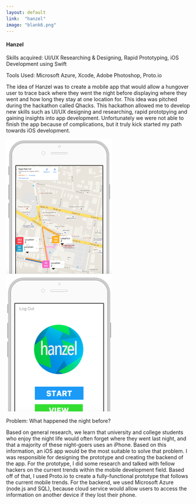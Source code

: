 ```yaml
---
layout: default
link:  "hanzel"
image: "blank6.png"
---
```


<h4>Hanzel</h4>
<p>Skills acquired: UI/UX Researching & Designing, Rapid Prototyping, iOS Development using Swift</p>
<p>Tools Used: Microsoft Azure, Xcode, Adobe Photoshop, Proto.io</p>

<p>The idea of Hanzel was to create a mobile app that would allow a hungover user to trace back where they went the night before displaying where they went and how long they stay at one location for. This idea was pitched during the hackathon called Qhacks. This hackathon allowed me to develop new skills such as UI/UX designing and researching, rapid prototpying and gaining insights into app development. Unfortunately we were not able to finish the app because of complications, but it truly kick started my path towards iOS development.</p>
<img src="./img/portfolio/hanzel2.png" style="width:30vw;"><img src="./img/portfolio/hanzel3.png" style="width:30vw;">

<span id="problem">Problem: What happened the night before?</span>
<p>Based on general research, we learn that university and college students who enjoy the night life would often forget where they went last night, and that a majority of these night-goers uses an iPhone. Based on this information, an iOS app would be the most suitable to solve that problem. I was responsible for designing the prototype and creating the backend of the app. For the prototype, I did some research and talked with fellow hackers on the current trends within the mobile development field. Based off of that, I used Proto.io to create a fully-functional prototype that follows the current mobile trends. For the backend, we used Microsoft Azure (node.js and SQL), because cloud service would allow users to access the information on another device if they lost their phone.</p>
